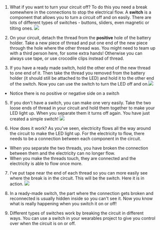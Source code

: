 1. What if you want to turn your circuit off? To do this you need a break somewhere in the connections to stop the electrical flow. A **switch** is a component that allows you to turn a circuit off and on easily. There are lots of different types of switches - buttons, sliders, even magnetic or tilting ones. ![](/assets/switches_100_384_650.png)

3. On your circuit, detach the thread from the **positive** hole of the battery holder. Take a new piece of thread and put one end of the new piece through the hole where the other thread was. You might need to team up with a third person here, for some extra hands! Otherwise you can always use tape, or use crocodile clips instead of thread.

4. If you have a ready made switch, hold the other end of the new thread to one end of it. Then take the thread you removed from the battery holder (it should still be attached to the LED) and hold it to the other end of the switch. Now you can use the switch to turn the LED off and on.![](/assets/switch_on_thread_200_254_800.png)
 * Notice there is no positive or negative side on a switch
5.  If you don't have a switch, you can make one very easily. Take the two loose ends of thread in your circuit and hold them together to make your LED light up. When you separate them it turns off again. You have just created a simple switch! ![](/assets/switch_diy_thread_abc_120_650.png)

6. How does it work? As you've seen, electricity flows all the way around the circuit to make the LED light up. For the electricity to flow, there needs to be a connection between each component in the circuit. 
 * When you separate the two threads, you have broken the connection between them and the electricity can no longer flow.
 * When you make the threads touch, they are connected and the electricity is able to flow once more. 

7. I've put tape near the end of each thread so you can more easily see where the break is in the circuit. This will be the switch. Here it is in action.
![](/assets/switch_diy_tape_abc_120_650.png)

9. In a ready-made switch, the part where the connection gets broken and reconnected is usually hidden inside so you can't see it. Now you know what is really happening when you switch it on or off! 

10. Different types of switches work by breaking the circuit in different ways. You can use a switch in your wearables project to give you control over when the circuit is on or off.